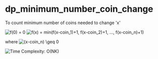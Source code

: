# dp_minimum_number_coin_change
To count minimum number of coins needed to change 'x'

<img src="https://latex.codecogs.com/gif.latex?f(0)&space;=&space;0" title="f(0) = 0" />

<img src="https://latex.codecogs.com/gif.latex?f(x)&space;=&space;min(f(x-coin_1)&plus;1,&space;f(x-coin_2)&plus;1,&space;...,&space;f(x-coin_n)&plus;1)" title="f(x) = min(f(x-coin_1)+1, f(x-coin_2)+1, ..., f(x-coin_n)+1)" />

where
<img src="https://latex.codecogs.com/gif.latex?(x-coin_n)&space;\geq&space;0" title="(x-coin_n) \geq 0" />

<img src="https://latex.codecogs.com/gif.latex?Time&space;Complexity:&space;O(NK)" title="Time Complexity: O(NK)" />
